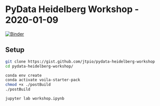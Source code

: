 # PyData Heidelberg Workshop - 2020-01-09

[![Binder](https://mybinder.org/badge_logo.svg)](https://mybinder.org/v2/gist/jtpio/pydata-heidelberg-workshop/master)

## Setup

```bash
git clone https://gist.github.com/jtpio/pydata-heidelberg-workshop
cd pydata-heidelberg-workshop/

conda env create
conda activate voila-starter-pack
chmod +x ./postBuild
./postBuild

jupyter lab workshop.ipynb
```
